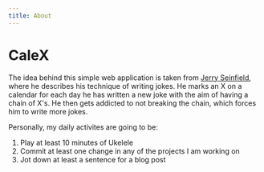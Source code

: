 ```yaml
---
title: About
---
```


# CaleX

The idea behind this simple web application is taken from [Jerry Seinfield](http://lifehacker.com/281626/jerry-seinfelds-productivity-secret), where he describes his technique of writing jokes. He marks an X on a calendar for each day he has written a new joke with the aim of having a chain of X's. He then gets addicted to not breaking the chain, which forces him to write more jokes. 

Personally, my daily activites are going to be:

1. Play at least 10 minutes of Ukelele
2. Commit at least one change in any of the projects I am working on
3. Jot down at least a sentence for a blog post

